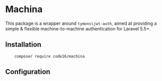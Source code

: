 # Machina

This package is a wrapper around `tymons\jwt-auth`, aimed at providing a simple & flexible machine-to-machine authentication for Laravel 5.5+. 

## Installation

```
    composer require code16/machina
```

## Configuration


